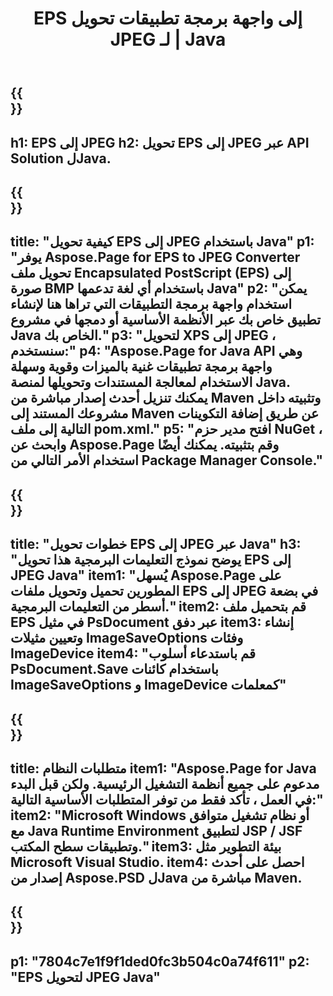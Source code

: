 ﻿---
translation: true
template: /_templates/_conversion-child-java.md
title: EPS إلى واجهة برمجة تطبيقات تحويل JPEG لـ | Java
url: /java/conversion/eps-to-jpeg/
description: نموذج كود تحويل Java لتنسيق EPS إلى ملف JPEG. استخدم رمز المثال هذا لتحويل EPS إلى JPEG داخل أي تطبيق يستند إلى Web أو Desktop Java.
informat: EPS
outformat: JPEG
otherformats: XPS PS
---

{{<section banner>}}
---
h1: EPS إلى JPEG
h2: تحويل EPS إلى JPEG عبر API Solution لJava.
---

{{<section overview>}}
---
title: "كيفية تحويل EPS إلى JPEG باستخدام Java"
p1: "يوفر Aspose.Page for EPS to JPEG Converter تحويل ملف Encapsulated PostScript (EPS) إلى صورة BMP باستخدام أي لغة تدعمها Java"
p2: "يمكن استخدام واجهة برمجة التطبيقات التي تراها هنا لإنشاء تطبيق خاص بك عبر الأنظمة الأساسية أو دمجها في مشروع Java الخاص بك."
p3: "لتحويل XPS إلى JPEG ، سنستخدم:"
p4: "Aspose.Page for Java API وهي واجهة برمجة تطبيقات غنية بالميزات وقوية وسهلة الاستخدام لمعالجة المستندات وتحويلها لمنصة Java. يمكنك تنزيل أحدث إصدار مباشرة من Maven وتثبيته داخل مشروعك المستند إلى Maven عن طريق إضافة التكوينات التالية إلى ملف pom.xml."
p5: "افتح مدير حزم NuGet ، وابحث عن Aspose.Page وقم بتثبيته. يمكنك أيضًا استخدام الأمر التالي من Package Manager Console."
---

{{<section feature1>}}
---
title: "خطوات تحويل EPS إلى JPEG عبر Java"
h3: "يوضح نموذج التعليمات البرمجية هذا تحويل EPS إلى JPEG Java"
item1: "يُسهل Aspose.Page على المطورين تحميل وتحويل ملفات EPS إلى JPEG في بضعة أسطر من التعليمات البرمجية."
item2: قم بتحميل ملف EPS في مثيل PsDocument عبر دفق
item3: إنشاء وتعيين مثيلات ImageSaveOptions وفئات ImageDevice
item4: "قم باستدعاء أسلوب PsDocument.Save باستخدام كائنات ImageSaveOptions و ImageDevice كمعلمات"
---

{{<section feature2>}}
---
title: متطلبات النظام
item1: "Aspose.Page for Java مدعوم على جميع أنظمة التشغيل الرئيسية. ولكن قبل البدء في العمل ، تأكد فقط من توفر المتطلبات الأساسية التالية:"
item2: "Microsoft Windows أو نظام تشغيل متوافق مع Java Runtime Environment لتطبيق JSP / JSF وتطبيقات سطح المكتب."
item3: بيئة التطوير مثل Microsoft Visual Studio.
item4: احصل على أحدث إصدار من Aspose.PSD لJava مباشرة من Maven.
---

{{<section gist>}}
---
p1: "7804c7e1f9f1ded0fc3b504c0a74f611"
p2: "EPS لتحويل JPEG Java"
---

